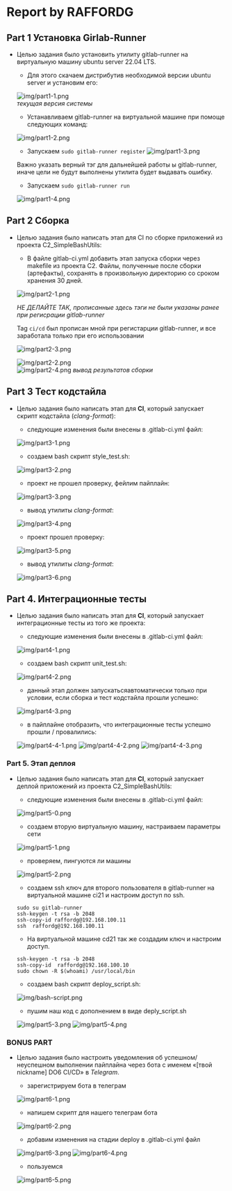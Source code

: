 
# Report by RAFFORDG

## Part 1 Установка Girlab-Runner
- Целью задания было установить утилиту gitlab-runner на виртуальную машину ubuntu server 22.04 LTS.
    - Для этого скачаем дистрибутив необходимой версии ubuntu server и установим его:

    ![img/part1-1.png](img/part1-1.png)  
    *текущая версия системы*  

    - Устанавливаем gitlab-runner на виртуальной машине при помоще следующих команд:

    ![img/part1-2.png](img/part1-2.png)

    - Запускаем `sudo gitlab-runner register`
    ![img/part1-3.png](img/part1-3.png)

    Важно указать верный тэг для дальнейшей работы ы gitlab-runner, иначе цели не будут выполнены  утилита будет выдавать ошибку.
    
    - Запускаем `sudo gitlab-runner run`

    ![img/part1-4.png](img/part1-4.png)

## Part 2 Сборка
- Целью задания было написать этап для CI по сборке приложений из проекта C2_SimpleBashUtils:
    - В файле gitlab-ci.yml добавить этап запуска сборки через makefile из проекта C2. Файлы, полученные после сборки (артефакты), сохранять в произвольную директорию со сроком хранения 30 дней.
    
    ![img/part2-1.png](img/part2-1.png)
    
    *НЕ ДЕЛАЙТЕ ТАК, прописанные здесь тэги не были указаны ранее при регисрации gitlab-runner*  

    Tag `ci/cd` был прописан мной при регистарции gitlab-runner, и все заработала только при его использовании
    
    ![img/part2-3.png](img/part2-3.png)

    ![img/part2-2.png](img/part2-2.png)  
    ![img/part2-4.png](img/part2-4.png)
    *вывод результатов сборки*  

## Part 3 Тест кодстайла
- Целью задания было написать этап для **CI**, который запускает скрипт кодстайла (*clang-format*):
    - следующие изменения были внесены в .gitlab-ci.yml файл:
    
    ![img/part3-1.png](img/part3-1.png)
   
    - создаем bash скрипт style_test.sh:
    
    ![img/part3-2.png](img/part3-2.png)
    
    - проект не прошел проверку, фейлим пайплайн:
    
    ![img/part3-3.png](img/part3-3.png)
    
    - вывод утилиты *clang-format*:
    
    ![img/part3-4.png](img/part3-4.png)
    
    - проект прошел проверку:
    
    ![img/part3-5.png](img/part3-5.png)
    
    - вывод утилиты *clang-format*:
    
    ![img/part3-6.png](img/part3-6.png)

## Part 4. Интеграционные тесты
- Целью задания было написать этап для **CI**, который запускает интеграционные тесты из того же проекта:
    - следующие изменения были внесены в .gitlab-ci.yml файл:
    
    ![img/part4-1.png](img/part4-1.png)
    
    - создаем bash скрипт unit_test.sh:
    
    ![img/part4-2.png](img/part4-2.png)
   
    - данный этап должен запускатьсяавтоматически только при условии, если сборка и тест кодстайла прошли успешно:
    
    ![img/part4-3.png](img/part4-3.png)
    
    - в пайплайне отобразить, что интеграционные тесты успешно прошли / провалились:
    
    ![img/part4-4-1.png](img/part4-4-1.png)
    ![img/part4-4-2.png](img/part4-4-2.png)
    ![img/part4-4-3.png](img/part4-4-3.png)

### Part 5. Этап деплоя
- Целью задания было написать этап для **CI**, который запускает деплой приложений из проекта C2_SimpleBashUtils:
    - следующие изменения были внесены в .gitlab-ci.yml файл:
    
    ![img/part5-0.png](img/part5-0.png)
    
    - создаем вторую виртуальную машину, настраиваем параметры сети

    ![img/part5-1.png](img/part5-1.png)

    - проверяем, пингуются ли машины

    ![img/part5-2.png](img/part5-2.png)

    - создаем ssh ключ для второго пользователя в gitlab-runner на виртуальной машине ci21 и настроим доступ по ssh.
    ```
    sudo su gitlab-runner
    ssh-keygen -t rsa -b 2048
    ssh-copy-id raffordg@192.168.100.11
    ssh  raffordg@192.168.100.11
    ```
    - На виртуальной машине cd21 так же создадим ключ и настроим доступ.
    ```
    ssh-keygen -t rsa -b 2048
    ssh-copy-id  raffordg@192.168.100.10
    sudo chown -R $(whoami) /usr/local/bin
    ```
    - создаем bash скрипт deploy_script.sh:
    
    ![img/bash-script.png](img/bash-script.png)

    - пушим наш код с дополнением в виде deply_script.sh

    ![img/part5-3.png](img/part5-3.png)
    ![img/part5-4.png](img/part5-4.png)

### BONUS PART
- Целью задания было настроить уведомления об успешном/неуспешном выполнении пайплайна через бота с именем «[твой nickname] DO6 CI/CD» в *Telegram*.
    - зарегистрируем бота в телеграм 
    
    ![img/part6-1.png](img/part6-1.png)

    - напишем скрипт для нашего телеграм бота

    ![img/part6-2.png](img/part6-2.png)

    - добавим изменения на стадии deploy в .gitlab-ci.yml файл

    ![img/part6-3.png](img/part6-3.png)
    ![img/part6-4.png](img/part6-4.png)
    - пользуемся

    ![img/part6-5.png](img/part6-5.png)



